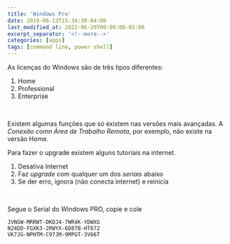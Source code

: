 ```yaml
---
title: 'Windows Pro'
date: 2019-06-13T15:34:30-04:00
last_modified_at: 2022-06-29T00:00:00-03:00
excerpt_separator: '<!--more-->'
categories: [apps]
tags: [command line, power shell]
---
```


As licenças do Windows são de três tipos diferentes:

1. Home
2. Professional
3. Enterprise

<br>

Existem algumas funções que só existem nas versões mais avançadas. A _Conexão comn Área de Trabalho Remota_, por exemplo, não existe na versão Home.

Para fazer o upgrade existem alguns tutoriais na internet.

1. Desativa Internet
2. Faz _upgrade_ com qualquer um dos *seriais* abaixo
3. Se der erro, ignora (não conecta internet) e reinicia

<br>

Segue o Serial do Windows PRO, copie e cole

```
JVNGW-MRRWT-DKDJ4-7WR4K-YDWXG
N24DD-FGXK3-2RWYX-6D87B-HT672
VK7JG-NPHTM-C97JM-9MPGT-3V66T
```
